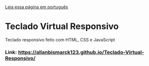 <a href="README_portuguese.md" target="_blank">Leia essa página em português<a/> 

# Teclado Virtual Responsivo
Teclado responsivo feito com HTML, CSS e JavaScript
### Link: https://allanbismarck123.github.io/Teclado-Virtual-Responsivo/
